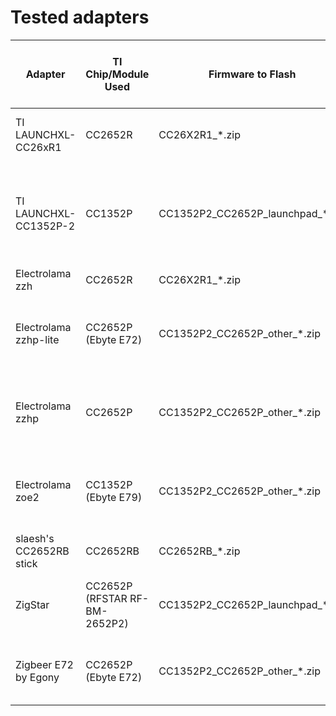 # Tested adapters

<table>
<thead>
  <tr>
    <th>Adapter</th>
    <th>TI Chip/Module Used</th>
    <th>Firmware to Flash</th>
    <th>BSL Trigger Pin (1)</th>
    <th>Auto-BSL (2)</th>
    <th>RF Switch Control Pins (3)</th>
    <th>LED(s)</th>
  </tr>
</thead>
<tbody>
  <tr>
    <td>TI LAUNCHXL-CC26xR1</td>
    <td>CC2652R</td>
    <td>CC26X2R1_*.zip<br></td>
    <td>DIO_13</td>
    <td>No</td>
    <td>N/A</td>
    <td>DIO_6 (Red)<br>DIO_7 (Green)<br></td>
  </tr>
  <tr>
    <td>TI LAUNCHXL-CC1352P-2</td>
    <td>CC1352P</td>
    <td>CC1352P2_CC2652P_launchpad_*.zip</td>
    <td>DIO_15</td>
    <td>No</td>
    <td>DIO_28: 2.4Ghz<br>DIO_29: 20dBm PA<br>DIO_30: Sub-1GHz</td>
    <td>DIO_6 (Red)<br>DIO_7 (Green)<br></td>
  </tr>
  <tr>
    <td>Electrolama zzh</td>
    <td>CC2652R</td>
    <td>CC26X2R1_*.zip</td>
    <td>DIO_13</td>
    <td>No</td>
    <td>N/A</td>
    <td>DIO_7 (Pink)</td>
  </tr>
  <tr>
    <td>Electrolama zzhp-lite</td>
    <td>CC2652P<br>(Ebyte E72)<br></td>
    <td>CC1352P2_CC2652P_other_*.zip</td>
    <td>DIO_15</td>
    <td>Yes</td>
    <td>DIO_5: 20dBm PA ??<br>DIO_6: 2.4GHz ??<br></td>
    <td>DIO_7 (Pink)</td>
  </tr>
  <tr>
    <td>Electrolama zzhp</td>
    <td>CC2652P</td>
    <td>CC1352P2_CC2652P_other_*.zip</td>
    <td>DIO_15</td>
    <td>Yes</td>
    <td>DIO_5: 20dBm PA ??<br>DIO_6: 2.4GHz ??</td>
    <td>DIO_7 (Pink)</td>
  </tr>
  <tr>
    <td>Electrolama zoe2</td>
    <td>CC1352P<br>(Ebyte E79)<br></td>
    <td>CC1352P2_CC2652P_other_*.zip</td>
    <td>DIO_15</td>
    <td>No</td>
    <td>DIO_5: 20dBm PA ??<br>DIO_6: 2.4GHz ??</td>
    <td>DIO_7 (Pink)</td>
  </tr>
  <tr>
    <td>slaesh's CC2652RB stick</td>
    <td>CC2652RB</td>
    <td>CC2652RB_*.zip</td>
    <td>DIO_13</td>
    <td>Yes</td>
    <td>N/A</td>
    <td>DIO_7</td>
  </tr>
  <tr>
    <td>ZigStar<br></td>
    <td>CC2652P<br>(RFSTAR RF-BM-2652P2)<br></td>
    <td>CC1352P2_CC2652P_launchpad_*.zip</td>
    <td>DIO_15</td>
    <td>Only for CH340C ver.</td>
    <td>DIO_28: 2.4Ghz<br>DIO_29: 20dBm PA</td>
    <td>DIO_6 (Green)<br>DIO_7 (Red)<br></td>
  </tr>
  <tr>
    <td>Zigbeer E72 by Egony</td>
    <td>CC2652P<br>(Ebyte E72)</td>
    <td>CC1352P2_CC2652P_other_*.zip</td>
    <td>DIO_15</td>
    <td>No</td>
    <td>DIO_5: 20dBm PA<br>DIO_6: 2.4GHz</td>
    <td>DIO_7 (Green)<br>DIO_8 (Red)<br></td>
  </tr>
</tbody>
</table>

